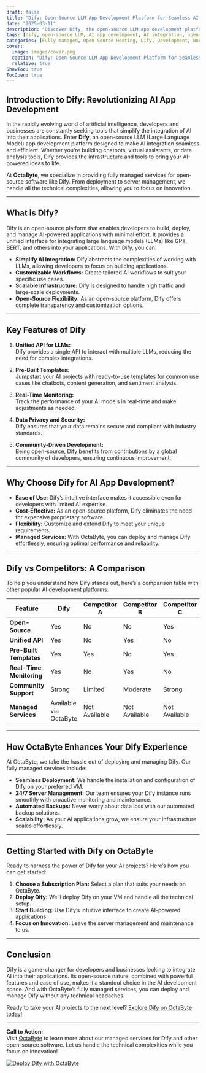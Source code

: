 ```yaml
---
draft: false
title: "Dify: Open-Source LLM App Development Platform for Seamless AI Integration"
date: "2025-03-11"
description: "Discover Dify, the open-source LLM app development platform that simplifies AI integration. Learn how Dify empowers developers to build, deploy, and manage AI-powered applications with ease. Explore its features, benefits, and how it compares to other platforms."
tags: [Dify, open-source LLM, AI app development, AI integration, open-source AI tools, Dify vs competitors, managed AI services, OctaByte, AI deployment, AI platform comparison]
categories: [Fully managed, Open Source Hosting, Dify, Development, Nocode Lowcode]
cover:
  image: images/cover.png
  caption: "Dify: Open-Source LLM App Development Platform for Seamless AI Integration"
  relative: true
ShowToc: true
TocOpen: true
---
```



## Introduction to Dify: Revolutionizing AI App Development

In the rapidly evolving world of artificial intelligence, developers and businesses are constantly seeking tools that simplify the integration of AI into their applications. Enter **Dify**, an open-source LLM (Large Language Model) app development platform designed to make AI integration seamless and efficient. Whether you're building chatbots, virtual assistants, or data analysis tools, Dify provides the infrastructure and tools to bring your AI-powered ideas to life.

At **OctaByte**, we specialize in providing fully managed services for open-source software like Dify. From deployment to server management, we handle all the technical complexities, allowing you to focus on innovation.

---

## What is Dify?

Dify is an open-source platform that enables developers to build, deploy, and manage AI-powered applications with minimal effort. It provides a unified interface for integrating large language models (LLMs) like GPT, BERT, and others into your applications. With Dify, you can:

- **Simplify AI Integration:** Dify abstracts the complexities of working with LLMs, allowing developers to focus on building applications.
- **Customizable Workflows:** Create tailored AI workflows to suit your specific use cases.
- **Scalable Infrastructure:** Dify is designed to handle high traffic and large-scale deployments.
- **Open-Source Flexibility:** As an open-source platform, Dify offers complete transparency and customization options.

---

## Key Features of Dify

1. **Unified API for LLMs:**  
   Dify provides a single API to interact with multiple LLMs, reducing the need for complex integrations.

2. **Pre-Built Templates:**  
   Jumpstart your AI projects with ready-to-use templates for common use cases like chatbots, content generation, and sentiment analysis.

3. **Real-Time Monitoring:**  
   Track the performance of your AI models in real-time and make adjustments as needed.

4. **Data Privacy and Security:**  
   Dify ensures that your data remains secure and compliant with industry standards.

5. **Community-Driven Development:**  
   Being open-source, Dify benefits from contributions by a global community of developers, ensuring continuous improvement.

---

## Why Choose Dify for AI App Development?

- **Ease of Use:** Dify’s intuitive interface makes it accessible even for developers with limited AI expertise.
- **Cost-Effective:** As an open-source platform, Dify eliminates the need for expensive proprietary software.
- **Flexibility:** Customize and extend Dify to meet your unique requirements.
- **Managed Services:** With OctaByte, you can deploy and manage Dify effortlessly, ensuring optimal performance and reliability.

---

## Dify vs Competitors: A Comparison

To help you understand how Dify stands out, here’s a comparison table with other popular AI development platforms:

| Feature                | Dify                          | Competitor A         | Competitor B         | Competitor C         |
|------------------------|-------------------------------|----------------------|----------------------|----------------------|
| **Open-Source**        | Yes                           | No                   | No                   | Yes                  |
| **Unified API**        | Yes                           | No                   | Yes                  | No                   |
| **Pre-Built Templates**| Yes                           | Yes                  | No                   | Yes                  |
| **Real-Time Monitoring**| Yes                          | No                   | Yes                  | No                   |
| **Community Support**  | Strong                        | Limited              | Moderate             | Strong               |
| **Managed Services**   | Available via OctaByte        | Not Available        | Not Available        | Not Available        |

---

## How OctaByte Enhances Your Dify Experience

At OctaByte, we take the hassle out of deploying and managing Dify. Our fully managed services include:

- **Seamless Deployment:** We handle the installation and configuration of Dify on your preferred VM.
- **24/7 Server Management:** Our team ensures your Dify instance runs smoothly with proactive monitoring and maintenance.
- **Automated Backups:** Never worry about data loss with our automated backup solutions.
- **Scalability:** As your AI applications grow, we ensure your infrastructure scales effortlessly.

---

## Getting Started with Dify on OctaByte

Ready to harness the power of Dify for your AI projects? Here’s how you can get started:

1. **Choose a Subscription Plan:** Select a plan that suits your needs on OctaByte.
2. **Deploy Dify:** We’ll deploy Dify on your VM and handle all the technical setup.
3. **Start Building:** Use Dify’s intuitive interface to create AI-powered applications.
4. **Focus on Innovation:** Leave the server management and maintenance to us.

---

## Conclusion

Dify is a game-changer for developers and businesses looking to integrate AI into their applications. Its open-source nature, combined with powerful features and ease of use, makes it a standout choice in the AI development space. And with OctaByte’s fully managed services, you can deploy and manage Dify without any technical headaches.

Ready to take your AI projects to the next level? [Explore Dify on OctaByte today!](#)

---

**Call to Action:**  
Visit [OctaByte](https://octabyte.io) to learn more about our managed services for Dify and other open-source software. Let us handle the technical complexities while you focus on innovation!

[![Deploy Dify with OctaByte](/images/deploy-on-octabyte.png)](https://octabyte.io/fully-managed-open-source-services/development/nocode-lowcode/dify)